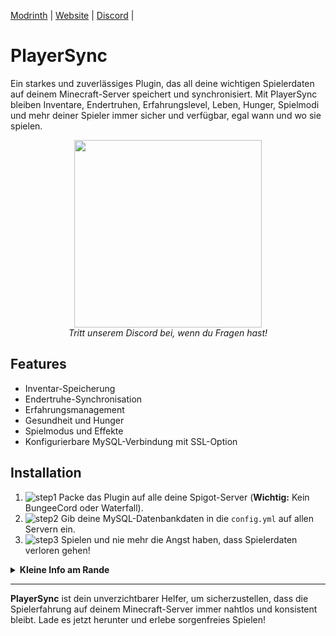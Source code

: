 [Modrinth](https://modrinth.com/mod/playersync) |
[Website](https://einfxchpingu.net) |
[Discord](https://discord.gg/playersync) |

# PlayerSync

Ein starkes und zuverlässiges Plugin, das all deine wichtigen Spielerdaten auf deinem Minecraft-Server speichert und synchronisiert. Mit PlayerSync bleiben Inventare, Endertruhen, Erfahrungslevel, Leben, Hunger, Spielmodi und mehr deiner Spieler immer sicher und verfügbar, egal wann und wo sie spielen.

<p align="center">
    <a href="https://discord.gg/playersync">
        <img src="https://i.imgur.com/JgDt1Fl.png" width="300">
    </a>
    <br/>
    <i>Tritt unserem Discord bei, wenn du Fragen hast!</i>
</p>

## Features

- Inventar-Speicherung
- Endertruhe-Synchronisation
- Erfahrungsmanagement
- Gesundheit und Hunger
- Spielmodus und Effekte
- Konfigurierbare MySQL-Verbindung mit SSL-Option

## Installation

1. ![step1](https://via.placeholder.com/15) Packe das Plugin auf alle deine Spigot-Server (**Wichtig:** Kein BungeeCord oder Waterfall).
2. ![step2](https://via.placeholder.com/15) Gib deine MySQL-Datenbankdaten in die `config.yml` auf allen Servern ein.
3. ![step3](https://via.placeholder.com/15) Spielen und nie mehr die Angst haben, dass Spielerdaten verloren gehen!

<details>
  <summary><strong>Kleine Info am Rande</strong></summary>
  <p>Theoretisch könntest du das Plugin auf alle möglichen Server packen, auch auf welche, die nicht in deinem Netzwerk sind, und du hättest trotzdem überall deinen Spielstand.</p>
</details>

---

**PlayerSync** ist dein unverzichtbarer Helfer, um sicherzustellen, dass die Spielerfahrung auf deinem Minecraft-Server immer nahtlos und konsistent bleibt. Lade es jetzt herunter und erlebe sorgenfreies Spielen!
